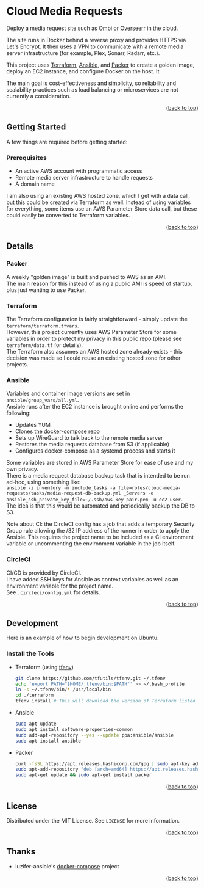 # Cloud Media Requests

Deploy a media request site such as [Ombi](https://ombi.io/) or [Overseerr](https://overseerr.dev/) in the cloud. 

The site runs in Docker behind a reverse proxy and provides HTTPS via Let's Encrypt. It then uses a VPN to communicate with a remote media server infrastructure (for example, Plex, Sonarr, Radarr, etc.).

This project uses [Terraform](https://www.terraform.io/), [Ansible](https://www.ansible.com/), and [Packer](https://www.packer.io/) to create a golden image, deploy an EC2 instance, and configure Docker on the host. It 

The main goal is cost-effectiveness and simplicity, so reliability and scalability practices such as load balancing or microservices are not currently a consideration.

<p align="right">(<a href="#top">back to top</a>)</p>


## Getting Started

A few things are required before getting started:

### Prerequisites

* An active AWS account with programmatic access
* Remote media server infrastructure to handle requests
* A domain name

I am also using an existing AWS hosted zone, which I get with a data call, but this could be created via Terraform as well.
Instead of using variables for everything, some items use an AWS Parameter Store data call, but these could easily be converted to Terraform variables.

<p align="right">(<a href="#top">back to top</a>)</p>


## Details

### Packer

A weekly "golden image" is built and pushed to AWS as an AMI.  
The main reason for this instead of using a public AMI is speed of startup, plus just wanting to use Packer.

### Terraform

The Terraform configuration is fairly straightforward - simply update the `terraform/terraform.tfvars`.  
However, this project currently uses AWS Parameter Store for some variables in order to protect my privacy in this public repo (please see `terraform/data.tf` for details).  
The Terraform also assumes an AWS hosted zone already exists - this decision was made so I could reuse an existing hosted zone for other projects.

### Ansible

Variables and container image versions are set in `ansible/group_vars/all.yml`.  
Ansible runs after the EC2 instance is brought online and performs the following:  

* Updates YUM
* Clones [the docker-compose repo](https://github.com/rnwood13/docker-nginx-letsencrypt-ombi)
* Sets up WireGuard to talk back to the remote media server
* Restores the media requests database from S3 (if applicable)
* Configures docker-compose as a systemd process and starts it

Some variables are stored in AWS Parameter Store for ease of use and my own privacy.  
There is a media request database backup task that is intended to be run ad-hoc, using something like:  
`ansible -i inventory -m include_tasks -a file=roles/cloud-media-requests/tasks/media-request-db-backup.yml _Servers -e ansible_ssh_private_key_file=~/.ssh/aws-key-pair.pem -u ec2-user`.  
The idea is that this would be automated and periodically backup the DB to S3.  

Note about CI: the CircleCI config has a job that adds a temporary Security Group rule allowing the /32 IP address of the runner in order to apply the Ansible. This requires the project name to be included as a CI environment variable or uncommenting the environment variable in the job itself. 

### CircleCI

CI/CD is provided by CircleCI.  
I have added SSH keys for Ansible as context variables as well as an environment variable for the project name.  
See `.circleci/config.yml` for details.

<p align="right">(<a href="#top">back to top</a>)</p>


## Development

Here is an example of how to begin development on Ubuntu.

### Install the Tools

* Terraform (using [tfenv](https://github.com/tfutils/tfenv))
  ```sh
  git clone https://github.com/tfutils/tfenv.git ~/.tfenv
  echo 'export PATH="$HOME/.tfenv/bin:$PATH"' >> ~/.bash_profile
  ln -s ~/.tfenv/bin/* /usr/local/bin
  cd ./terraform
  tfenv install # This will download the version of Terraform listed in `.terraform-version`
  ```
* Ansible
  ```sh
  sudo apt update
  sudo apt install software-properties-common
  sudo add-apt-repository --yes --update ppa:ansible/ansible
  sudo apt install ansible
  ```
* Packer
  ```sh
  curl -fsSL https://apt.releases.hashicorp.com/gpg | sudo apt-key add -
  sudo apt-add-repository "deb [arch=amd64] https://apt.releases.hashicorp.com $(lsb_release -cs) main"
  sudo apt-get update && sudo apt-get install packer
  ```

<p align="right">(<a href="#top">back to top</a>)</p>


## License

Distributed under the MIT License. See `LICENSE` for more information.

<p align="right">(<a href="#top">back to top</a>)</p>

## Thanks

* luzifer-ansible's [docker-compose](https://github.com/luzifer-ansible/docker-compose) project

<p align="right">(<a href="#top">back to top</a>)</p>
